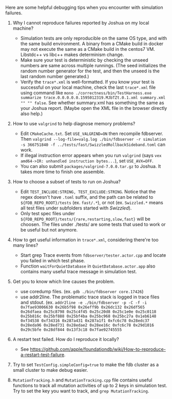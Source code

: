 Here are some helpful debugging tips when you encounter with simulation failures.

1. Why I cannot reproduce failures reported by Joshua on my local machine?
   * Simulation tests are only reproducible on the same OS type, and with the same build environment.  A binary from a CMake build in docker may not execute the same as a CMake build in the centos7 VM.  Libstdc++  vs libc++ makes determinism change.
   * Make sure your test is deterministic by checking the unseed numbers are same across multiple runnings. (The seed initializes the random number generator for the test, and then the unseed is the last random number generated.)
   * Verify the `trace*.xml` is well-formatted. 
     If you know your test is successful on your local machine, check the last `trace*.xml` file using command like `mono ./correctness/bin/TestHarness.exe summarize trace.0.0.0.0.0.1595012319.MJbTZt.0.1.xml summary.xml "" "" false`. See whether summary.xml has something the same as your Joshua report.
     (Maybe open the XML file in the browser directly also help.)

2. How to use `valgrind` to help diagnose memory problems?
   * Edit `CMakeCache.txt`. Set `USE_VALGRIND=ON` then recompile fdbserver. Then `valgrind --log-file=valg.log ./bin/fdbserver -r simulation -s 366751840 -f ../tests/fast/SwizzledRollbackSideband.toml` can work.
   * If illegal instruction error appears when you run `valgrind` (says `vex amd64->IR: unhandled instruction bytes...`), set `USE_AVX=OFF`.
   * You can also submit `packages/valgrind-7.0.0.tar.gz` to Joshua. It takes more time to finish one assemble.

3. How to choose a subset of tests to run on Joshua?
   * Edit `TEST_INCLUDE:STRING, TEST_EXCLUDE:STRING`. Notice that the regex doesn't have `.toml` suffix, and the path can be related to `${FDB_REPO_ROOT}/tests` (ex. `fast/.*`), or not (ex. `Swizzled.*` means all test files under subfolders started with _Swizzled_).
   * Only test spec files under `${FDB_REPO_ROOT}/tests/{rare,restarting,slow,fast}` will be choosen. The files under ./tests/ are some tests that used to work or be useful but not anymore.

4. How to get useful information in `trace*.xml`, considering there're too many lines?
   * Start grep Trace events from `fdbserver/tester.actor.cpp` and locate you failed in which test phase.
   * Function `waitForQuietDatabase` in `QuietDatabase.actor.app` also contains many useful trace message in simulation test.

5. Get you to know which line causes the problem.
   * use coredump files. (ex. `gdb ./bin/fdbserver core.17426`)
   * use addr2line. The problematic trace stack is logged in trace files and stdout. (ex. `addr2line -e ./bin/fdbserver -p -C -f -i 0x7fae93006630 0x26b5f98 0x26eff9b 0x26dc132 0x26df565 0x26dfaea 0x25c8798 0x25c4f45 0x25c20d8 0x25c1e0e 0x25c0118 0x25b816c 0x25bf888 0x25bf4ba 0x25bc968 0x25bc27a 0x1eb6148 0xf34538 0xf34316 0x287a431 0x287a1f1 0xfc6c78 0x28edc37 0x28eda96 0x28ed731 0x28edae2 0x28ee16c 0xfc6c78 0x29d1016 0x29c5bfe 0x28df844 0x13f3c18 0x7fae92745555`

6. A restart test failed. How do I reproduce it locally?
    * See https://github.com/apple/foundationdb/wiki/How-to-reproduce-a-restart-test-failure.

7. Try to set `TestConfig.simpleConfig=true` to make the fdb cluster as a small cluster to make debug easier.

8. `MutationTracking.h` and `MutationTracking.cpp` file contains useful functions to track all mutation activities of up to 2 keys in simulation test. Try to set the key you want to track, and `grep MutationTracking`.